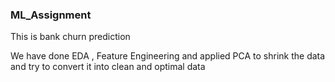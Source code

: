 ### ML_Assignment

This is bank churn prediction 

We have done EDA , Feature Engineering and applied PCA to shrink the data and try to convert it into clean and optimal data






